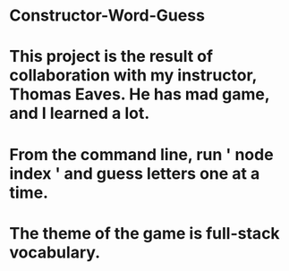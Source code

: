 # Constructor-Word-Guess

# This project is the result of collaboration with my instructor, Thomas Eaves.  He has mad game, and I learned a lot.

# From the command line, run ' node index ' and guess letters one at a time.

# The theme of the game is full-stack vocabulary.